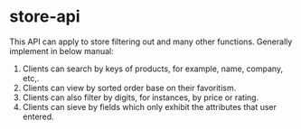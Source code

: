 # store-api

This API can apply to store filtering out and many other functions.
Generally implement in below manual:

1. Clients can search by keys of products, for example, name, company, etc,.
2. Clients can view by sorted order base on their favoritism.
3. Clients can also filter by digits, for instances, by price or rating.
4. Clients can sieve by fields which only exhibit the attributes that user entered.
